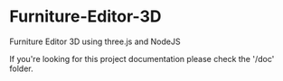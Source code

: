 # Furniture-Editor-3D
Furniture Editor 3D using three.js and NodeJS

If you're looking for this project documentation please check the '/doc' folder.